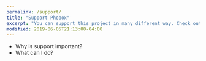 ```yaml
---
permalink: /support/
title: "Support Phobox"
excerpt: "You can support this project in many different way. Check out the possibilities."
modified: 2019-06-05T21:13:00-04:00
---
```


* Why is support important?
* What can I do?
